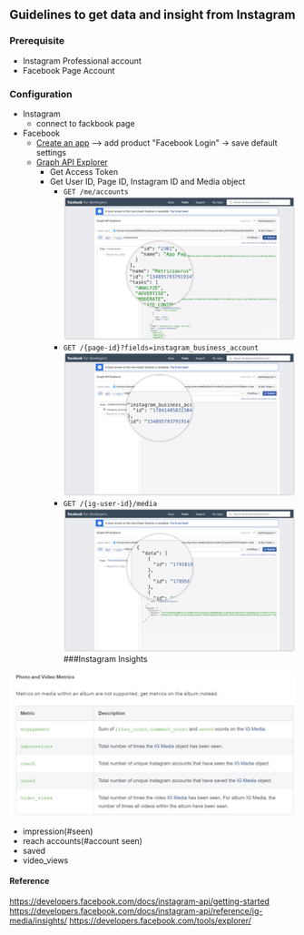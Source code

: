 ## Guidelines to get data and insight from Instagram

### Prerequisite
* Instagram Professional account
* Facebook Page Account
### Configuration
* Instagram
    * connect to fackbook page
* Facebook
    * [Create an app](https://developers.facebook.com/apps) --> add product "Facebook Login" -> save default settings
    * [Graph API Explorer](https://developers.facebook.com/tools/explorer/)
        * Get Access Token
        * Get User ID, Page ID, Instagram ID and Media object
            * <code>GET /me/accounts</code>
              ![img.png](picture/img_page_id.png)
            * <code>GET /{page-id}?fields=instagram_business_account</code>
              ![img.png](picture/img_ig_id.png)
            * <code>GET /{ig-user-id}/media</code>
              ![img.png](picture/img_data_id.png)
###Instagram Insights

![img.jpg](picture/photo_video_metrics.JPG)

* impression(#seen)
* reach accounts(#account seen)
* saved
* video_views
  

#### Reference
https://developers.facebook.com/docs/instagram-api/getting-started
https://developers.facebook.com/docs/instagram-api/reference/ig-media/insights/
https://developers.facebook.com/tools/explorer/
